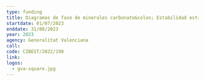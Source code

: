 ```yaml
---
type: funding
title: Diagramas de fase de minerales carbonato&colon; Estabilidad estructural bajo compresión y alta temperatura
startdate: 01/07/2023
enddate: 31/08/2023
year: 2023
agency: Generalitat Valenciana
call:
code: CIBEST/2022/198
link:
logos:
  - gva-square.jpg
---
```

